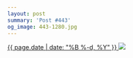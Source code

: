```yaml
---
layout: post
summary: 'Post #443'
og_image: 443-1280.jpg
---
```


<p>
 <time>
  <a href="/443">
   {{ page.date | date: "%B %-d, %Y" }}
  </a>
 </time>
 <a href="/443">
  <img data-taken="10/30/2015" sizes="(min-width: 700px) 50vw, calc(100vw - 2rem)" src="{{ site.assets_url }}/443-640.jpg" srcset="{{ site.assets_url }}/443-1280.jpg 1280w, {{ site.assets_url }}/443-960.jpg 960w, {{ site.assets_url }}/443-640.jpg 640w, {{ site.assets_url }}/443-320.jpg 320w"/>
 </a>
</p>
